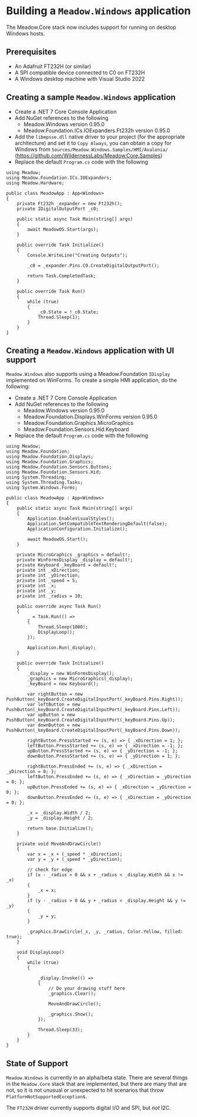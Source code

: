 # Building a `Meadow.Windows` application

The Meadow.Core stack now includes support for running on desktop Windows hosts.

## Prerequisites

- An Adafruit FT232H (or similar)
- A SPI compatible device connected to C0 on FT232H
- A Windows desktop machine with Visual Studio 2022

## Creating a sample `Meadow.Windows` application

- Create a .NET 7 Core Console Application
- Add NuGet references to the following
  - Meadow.Windows version 0.95.0
  - Meadow.Foundation.ICs.IOExpanders.Ft232h version 0.95.0
- Add the `libmpsse.dll` native driver to your project (for the appropriate architecture) and set it to `Copy Always`, you can obtain a copy for Windows from `Sources/Meadow.Windows.Samples/HMI/Avalonia/`  (https://github.com/WildernessLabs/Meadow.Core.Samples)
- Replace the default `Program.cs` code with the following

```
using Meadow;
using Meadow.Foundation.ICs.IOExpanders;
using Meadow.Hardware;

public class MeadowApp : App<Windows>
{
    private Ft232h _expander = new Ft232h();
    private IDigitalOutputPort _c0;

    public static async Task Main(string[] args)
    {
        await MeadowOS.Start(args);
    }

    public override Task Initialize()
    {
        Console.WriteLine("Creating Outputs");

        _c0 = _expander.Pins.C0.CreateDigitalOutputPort();

        return Task.CompletedTask;
    }

    public override Task Run()
    {
        while (true)
        {
            _c0.State = !_c0.State;
            Thread.Sleep(1);
        }
    }
}
```

## Creating a `Meadow.Windows` application with UI support

`Meadow.Windows` also supports using a Meadow.Foundation `IDisplay` implemented on WinForms.  To create a simple HMI application, do the following:

- Create a .NET 7 Core Console Application
- Add NuGet references to the following
  - Meadow.Windows version 0.95.0
  - Meadow.Foundation.Displays.WinForms version 0.95.0
  - Meadow.Foundation.Graphics.MicroGraphics
  - Meadow.Foundation.Sensors.Hid.Keyboard
- Replace the default `Program.cs` code with the following

```
using Meadow;
using Meadow.Foundation;
using Meadow.Foundation.Displays;
using Meadow.Foundation.Graphics;
using Meadow.Foundation.Sensors.Buttons;
using Meadow.Foundation.Sensors.Hid;
using System.Threading;
using System.Threading.Tasks;
using System.Windows.Forms;

public class MeadowApp : App<Windows>
{
    public static async Task Main(string[] args)
    {
        Application.EnableVisualStyles();
        Application.SetCompatibleTextRenderingDefault(false);
        ApplicationConfiguration.Initialize();

        await MeadowOS.Start();
    }

    private MicroGraphics _graphics = default!;
    private WinFormsDisplay _display = default!;
    private Keyboard _keyBoard = default!;
    private int _xDirection;
    private int _yDirection;
    private int _speed = 5;
    private int _x;
    private int _y;
    private int _radius = 10;

    public override async Task Run()
    {
        _ = Task.Run(() =>
        {
            Thread.Sleep(1000);
            DisplayLoop();
        });

        Application.Run(_display);
    }

    public override Task Initialize()
    {
        _display = new WinFormsDisplay();
        _graphics = new MicroGraphics(_display);
        _keyBoard = new Keyboard();

        var rightButton = new PushButton(_keyBoard.CreateDigitalInputPort(_keyBoard.Pins.Right));
        var leftButton = new PushButton(_keyBoard.CreateDigitalInputPort(_keyBoard.Pins.Left));
        var upButton = new PushButton(_keyBoard.CreateDigitalInputPort(_keyBoard.Pins.Up));
        var downButton = new PushButton(_keyBoard.CreateDigitalInputPort(_keyBoard.Pins.Down));

        rightButton.PressStarted += (s, e) => { _xDirection = 1; };
        leftButton.PressStarted += (s, e) => { _xDirection = -1; };
        upButton.PressStarted += (s, e) => { _yDirection = -1; };
        downButton.PressStarted += (s, e) => { _yDirection = 1; };

        rightButton.PressEnded += (s, e) => { _xDirection = _yDirection = 0; };
        leftButton.PressEnded += (s, e) => { _xDirection = _yDirection = 0; };
        upButton.PressEnded += (s, e) => { _xDirection = _yDirection = 0; };
        downButton.PressEnded += (s, e) => { _xDirection = _yDirection = 0; };

        _x = _display.Width / 2;
        _y = _display.Height / 2;

        return base.Initialize();
    }

    private void MoveAndDrawCircle()
    {
        var x = _x + (_speed * _xDirection);
        var y = _y + (_speed * _yDirection);

        // check for edge
        if (x - _radius > 0 && x + _radius < _display.Width && x != _x)
        {
            _x = x;
        }
        if (y - _radius > 0 && y + _radius < _display.Height && y != _y)
        {
            _y = y;
        }

        _graphics.DrawCircle(_x, _y, _radius, Color.Yellow, filled: true);
    }

    void DisplayLoop()
    {
        while (true)
        {

            _display.Invoke(() =>
            {
                // Do your drawing stuff here
                _graphics.Clear();

                MoveAndDrawCircle();

                _graphics.Show();
            });

            Thread.Sleep(33);
        }
    }
}

```

## State of Support

`Meadow.Windows` is currently in an alpha/beta state.  There are several things in the `Meadow.Core` stack that are implemented, but there are many that are not, so it is not unusual or unexpected to hit scenarios that throw `PlatformNotSupportedException`s.

The `FT232H` driver currently supports digital I/O and SPI, but *not* I2C.